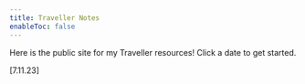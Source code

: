 ```yaml
---
title: Traveller Notes
enableToc: false
---
```


Here is the public site for my Traveller resources! Click a date to get started.

[7.11.23]
